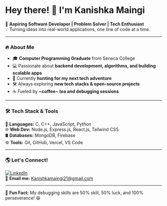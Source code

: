 # Hey there! 👋 I'm Kanishka Maingi

🚀 **Aspiring Software Developer | Problem Solver | Tech Enthusiast**  
💡 Turning ideas into real-world applications, one line of code at a time.

---

### 🔥 About Me
- 🎓 **Computer Programming Graduate** from Seneca College
- 💻 Passionate about **backend development, algorithms, and building scalable apps**
- 🚀 Currently **hunting for my next tech adventure**
- 🛠 Always exploring **new tech stacks & open-source projects**
- ☕ Fueled by **~coffee~ tea and debugging sessions**

---

### 🛠 Tech Stack & Tools
🚀 **Languages:** C, C++, JavaScript, Python  
🌐 **Web Dev:** Node.js, Express.js, React.js, Tailwind CSS  
🛢 **Databases:** MongoDB, Firebase  
⚙ **Tools:** Git, GitHub, Vercel, VS Code  

---

### 🌎 Let's Connect!
[![LinkedIn](https://img.shields.io/badge/LinkedIn-%230077B5.svg?style=flat&logo=linkedin&logoColor=white)](https://www.linkedin.com/in/kanishka-maingi)  
💌 **Email me:** [Kanishkamaingi21@gmail.com](mailto:Kanishkamaingi21@gmail.com)

---

🚀 **Fun Fact:** My debugging skills are 50% skill, 50% luck, and 100% perseverance! 😆
